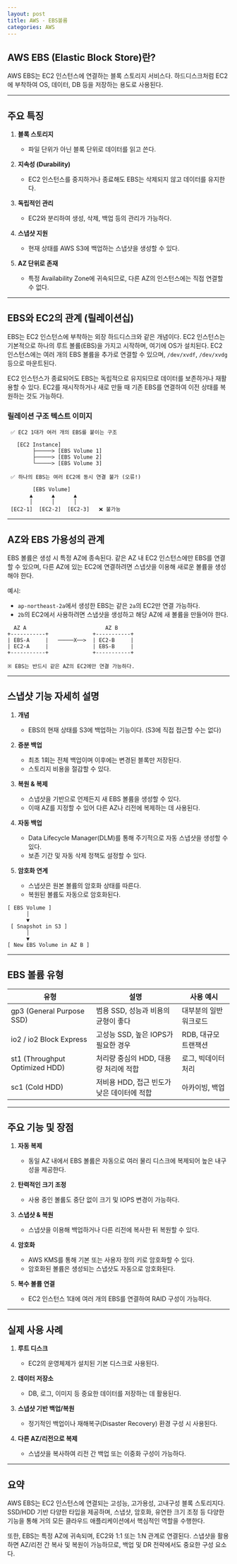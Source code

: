 ```yaml
---
layout: post
title: AWS - EBS볼륨
categories: AWS
---
```

## AWS EBS (Elastic Block Store)란?

AWS EBS는 EC2 인스턴스에 연결하는 블록 스토리지 서비스다.
하드디스크처럼 EC2에 부착하여 OS, 데이터, DB 등을 저장하는 용도로 사용된다.

---

## 주요 특징

1. **블록 스토리지**

   * 파일 단위가 아닌 블록 단위로 데이터를 읽고 쓴다.

2. **지속성 (Durability)**

   * EC2 인스턴스를 중지하거나 종료해도 EBS는 삭제되지 않고 데이터를 유지한다.

3. **독립적인 관리**

   * EC2와 분리하여 생성, 삭제, 백업 등의 관리가 가능하다.

4. **스냅샷 지원**

   * 현재 상태를 AWS S3에 백업하는 스냅샷을 생성할 수 있다.

5. **AZ 단위로 존재**

   * 특정 Availability Zone에 귀속되므로, 다른 AZ의 인스턴스에는 직접 연결할 수 없다.

---

## EBS와 EC2의 관계 (릴레이션십)

EBS는 EC2 인스턴스에 부착하는 외장 하드디스크와 같은 개념이다.
EC2 인스턴스는 기본적으로 하나의 루트 볼륨(EBS)을 가지고 시작하며, 여기에 OS가 설치된다.
EC2 인스턴스에는 여러 개의 EBS 볼륨을 추가로 연결할 수 있으며, `/dev/xvdf`, `/dev/xvdg` 등으로 마운트된다.

EC2 인스턴스가 종료되어도 EBS는 독립적으로 유지되므로 데이터를 보존하거나 재활용할 수 있다.
EC2를 재시작하거나 새로 만들 때 기존 EBS를 연결하여 이전 상태를 복원하는 것도 가능하다.

### 릴레이션 구조 텍스트 이미지

```
 ✅ EC2 1대가 여러 개의 EBS를 붙이는 구조

   [EC2 Instance] 
        ├─────> [EBS Volume 1] 
        ├─────> [EBS Volume 2] 
        └─────> [EBS Volume 3] 

 ✅ 하나의 EBS는 여러 EC2에 동시 연결 불가 (오류!)

        [EBS Volume] 
       ▲      ▲      ▲
       │      │      │
 [EC2-1]  [EC2-2]  [EC2-3]   ❌ 불가능
```

---

## AZ와 EBS 가용성의 관계

EBS 볼륨은 생성 시 특정 AZ에 종속된다.
같은 AZ 내 EC2 인스턴스에만 EBS를 연결할 수 있으며, 다른 AZ에 있는 EC2에 연결하려면 스냅샷을 이용해 새로운 볼륨을 생성해야 한다.

예시:

* `ap-northeast-2a`에서 생성한 EBS는 같은 `2a`의 EC2만 연결 가능하다.
* `2b`의 EC2에서 사용하려면 스냅샷을 생성하고 해당 AZ에 새 볼륨을 만들어야 한다.

```
  AZ A                         AZ B
+-----------+              +-----------+
| EBS-A     |   ─────X──>  | EC2-B     |
| EC2-A     |              | EBS-B     |
+-----------+              +-----------+

※ EBS는 반드시 같은 AZ의 EC2에만 연결 가능하다.
```

---

## 스냅샷 기능 자세히 설명

1. **개념**

   * EBS의 현재 상태를 S3에 백업하는 기능이다. (S3에 직접 접근할 수는 없다)

2. **증분 백업**

   * 최초 1회는 전체 백업이며 이후에는 변경된 블록만 저장된다.
   * 스토리지 비용을 절감할 수 있다.

3. **복원 & 복제**

   * 스냅샷을 기반으로 언제든지 새 EBS 볼륨을 생성할 수 있다.
   * 이때 AZ를 지정할 수 있어 다른 AZ나 리전에 복제하는 데 사용된다.

4. **자동 백업**

   * Data Lifecycle Manager(DLM)를 통해 주기적으로 자동 스냅샷을 생성할 수 있다.
   * 보존 기간 및 자동 삭제 정책도 설정할 수 있다.

5. **암호화 연계**

   * 스냅샷은 원본 볼륨의 암호화 상태를 따른다.
   * 복원된 볼륨도 자동으로 암호화된다.

```
[ EBS Volume ]
      │
      ▼
 [ Snapshot in S3 ]
      │
      ▼
[ New EBS Volume in AZ B ]
```

---

## EBS 볼륨 유형

| 유형                             | 설명                         | 사용 예시         |
| ------------------------------ | -------------------------- | ------------- |
| gp3 (General Purpose SSD)      | 범용 SSD, 성능과 비용의 균형이 좋다     | 대부분의 일반 워크로드  |
| io2 / io2 Block Express        | 고성능 SSD, 높은 IOPS가 필요한 경우   | RDB, 대규모 트랜잭션 |
| st1 (Throughput Optimized HDD) | 처리량 중심의 HDD, 대용량 처리에 적합    | 로그, 빅데이터 처리   |
| sc1 (Cold HDD)                 | 저비용 HDD, 접근 빈도가 낮은 데이터에 적합 | 아카이빙, 백업      |

---

## 주요 기능 및 장점

1. **자동 복제**

   * 동일 AZ 내에서 EBS 볼륨은 자동으로 여러 물리 디스크에 복제되어 높은 내구성을 제공한다.

2. **탄력적인 크기 조정**

   * 사용 중인 볼륨도 중단 없이 크기 및 IOPS 변경이 가능하다.

3. **스냅샷 & 복원**

   * 스냅샷을 이용해 백업하거나 다른 리전에 복사한 뒤 복원할 수 있다.

4. **암호화**

   * AWS KMS를 통해 기본 또는 사용자 정의 키로 암호화할 수 있다.
   * 암호화된 볼륨은 생성되는 스냅샷도 자동으로 암호화된다.

5. **복수 볼륨 연결**

   * EC2 인스턴스 1대에 여러 개의 EBS를 연결하여 RAID 구성이 가능하다.

---

## 실제 사용 사례

1. **루트 디스크**

   * EC2의 운영체제가 설치된 기본 디스크로 사용된다.

2. **데이터 저장소**

   * DB, 로그, 이미지 등 중요한 데이터를 저장하는 데 활용된다.

3. **스냅샷 기반 백업/복원**

   * 정기적인 백업이나 재해복구(Disaster Recovery) 환경 구성 시 사용된다.

4. **다른 AZ/리전으로 복제**

   * 스냅샷을 복사하여 리전 간 백업 또는 이중화 구성이 가능하다.

---

## 요약

AWS EBS는 EC2 인스턴스에 연결되는 고성능, 고가용성, 고내구성 블록 스토리지다. SSD/HDD 기반 다양한 타입을 제공하며, 스냅샷, 암호화, 유연한 크기 조정 등 다양한 기능을 통해 거의 모든 클라우드 애플리케이션에서 핵심적인 역할을 수행한다.

또한, EBS는 특정 AZ에 귀속되며, EC2와 1:1 또는 1\:N 관계로 연결된다.
스냅샷을 활용하면 AZ/리전 간 복사 및 복원이 가능하므로, 백업 및 DR 전략에서도 중요한 구성 요소다.
